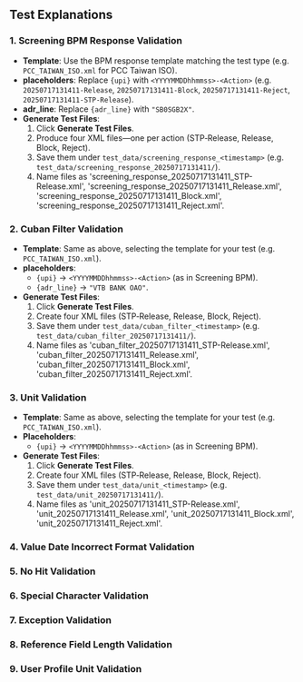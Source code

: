 ## Test Explanations

### 1. Screening BPM Response Validation
- **Template**: Use the BPM response template matching the test type (e.g. `PCC_TAIWAN_ISO.xml` for PCC Taiwan ISO).
- **placeholders**: Replace `{upi}` with `<YYYYMMDDhhmmss>-<Action>` (e.g. `20250717131411-Release`, `20250717131411-Block`, `20250717131411-Reject`, `20250717131411-STP-Release`).
- **adr_line**: Replace `{adr_line}` with `"SB0SGB2X"`.
- **Generate Test Files**:
  1. Click **Generate Test Files**.
  2. Produce four XML files—one per action (STP‑Release, Release, Block, Reject).
  3. Save them under `test_data/screening_response_<timestamp>` (e.g. `test_data/screening_response_20250717131411/`).
  4. Name files as 'screening_response_20250717131411_STP-Release.xml', 'screening_response_20250717131411_Release.xml', 'screening_response_20250717131411_Block.xml', 'screening_response_20250717131411_Reject.xml'.

### 2. Cuban Filter Validation
- **Template**: Same as above, selecting the template for your test (e.g. `PCC_TAIWAN_ISO.xml`).
- **placeholders**:
  - `{upi}` → `<YYYYMMDDhhmmss>-<Action>` (as in Screening BPM).
  - `{adr_line}` → `"VTB BANK OAO"`.
- **Generate Test Files**:
  1. Click **Generate Test Files**.
  2. Create four XML files (STP‑Release, Release, Block, Reject).
  3. Save them under `test_data/cuban_filter_<timestamp>` (e.g. `test_data/cuban_filter_20250717131411/`).
  4. Name files as 'cuban_filter_20250717131411_STP-Release.xml', 'cuban_filter_20250717131411_Release.xml', 'cuban_filter_20250717131411_Block.xml', 'cuban_filter_20250717131411_Reject.xml'.

### 3. Unit Validation
- **Template**: Same as above, selecting the template for your test (e.g. `PCC_TAIWAN_ISO.xml`).
- **Placeholders**:
  - `{upi}` → `<YYYYMMDDhhmmss>-<Action>` (as in Screening BPM).
- **Generate Test Files**:
  1. Click **Generate Test Files**.
  2. Create four XML files (STP‑Release, Release, Block, Reject).
  3. Save them under `test_data/unit_<timestamp>` (e.g. `test_data/unit_20250717131411/`).
  4. Name files as 'unit_20250717131411_STP-Release.xml', 'unit_20250717131411_Release.xml', 'unit_20250717131411_Block.xml', 'unit_20250717131411_Reject.xml'.

### 4. Value Date Incorrect Format Validation

### 5. No Hit Validation

### 6. Special Character Validation

### 7. Exception Validation

### 8. Reference Field Length Validation

### 9. User Profile Unit Validation
